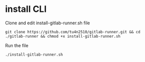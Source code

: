 # install CLI

Clone and edit install-gitlab-runner.sh file

   ```
git clone https://github.com/tu4n2510/gitlab-runner.git && cd ./gitlab-runner && chmod +x install-gitlab-runner.sh
   ```

Run the file

   ```
./install-gitlab-runner.sh
   ```
